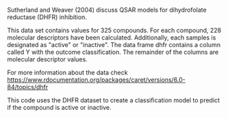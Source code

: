 Sutherland and Weaver (2004) discuss QSAR models for dihydrofolate reductase (DHFR) inhibition. 

This data set contains values for 325 compounds. 
For each compound, 228 molecular descriptors have been calculated. Additionally, each samples is designated as "active" or "inactive".
The data frame dhfr contains a column called Y with the outcome classification. The remainder of the columns are molecular descriptor values.

For more information about the data check https://www.rdocumentation.org/packages/caret/versions/6.0-84/topics/dhfr

This code uses the DHFR dataset to create a classification model to predict if the compound is active or inactive.
